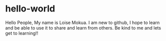 # hello-world
Hello People,
My name is Loise Mokua. I am new to github, I hope to learn and be able to use it to share and learn from others.
Be kind to me and lets get to learning!!
